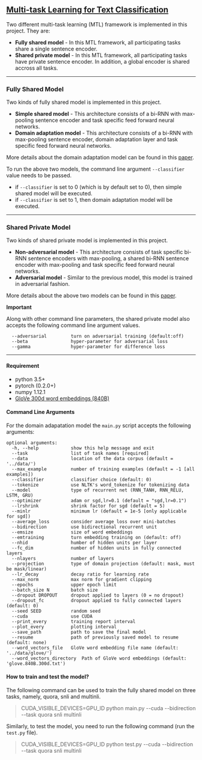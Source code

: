 ## [Multi-task Learning for Text Classification]()

Two different multi-task learning (MTL) framework is implemented in this project. They are:

 - **Fully shared model** - In this MTL framework, all participating tasks share a single sentence encoder.
 - **Shared private model** - In this MTL framework, all participating tasks have private sentence encoder. In addition, a global encoder is shared accross all tasks.

-----

### Fully Shared Model

Two kinds of fully shared model is implemented in this project.

 - **Simple shared model** - This architecture consists of a bi-RNN with max-pooling sentence encoder and task specific feed forward neural networks.
 - **Domain adaptation model** - This architecture consists of a bi-RNN with max-pooling sentence encoder, domain adaptation layer and task specific feed forward neural networks.
 
More details about the domain adaptation model can be found in this [paper](http://www.aclweb.org/anthology/W17-2612).

To run the above two models, the command line argument `--classifier` value needs to be passed.

 - if `--classifier` is set to 0 (which is by default set to 0), then simple shared model will be executed.
 - if `--classifier` is set to 1, then domain adaptation model will be executed.

-----

### Shared Private Model
 
Two kinds of shared private model is implemented in this project.

 - **Non-adversarial model** - This architecture consists of task specific bi-RNN sentence encoders with max-pooling, a shared bi-RNN sentence encoder with max-pooling and task specific feed forward neural networks.
 - **Adversarial model** - Similar to the previous model, this model is trained in adversarial fashion.
 
More details about the above two models can be found in this [paper](http://www.aclweb.org/anthology/P17-1001).

**Important**

Along with other command line parameters, the shared private model also accepts the following command line argument values.

```
  --adversarial         turn on adversarial training (default:off)
  --beta                hyper-parameter for adversarial loss
  --gamma               hyper-parameter for difference loss
```

-----

#### Requirement

* python 3.5+
* pytorch (0.2.0+)
* numpy 1.12.1
* [GloVe 300d word embeddings (840B)](https://nlp.stanford.edu/projects/glove/)

#### Command Line Arguments

For the domain adapatation model the `main.py` script accepts the following arguments:

```
optional arguments:
  -h, --help            show this help message and exit
  --task                list of task names [required]
  --data                location of the data corpus (default = '../data/')
  --max_example         number of training examples (default = -1 [all examples])
  --classifier          classifier choice (default: 0)
  --tokenize            use NLTK's word_tokenize for tokenizing data
  --model               type of recurrent net (RNN_TANH, RNN_RELU, LSTM, GRU)
  --optimizer           adam or sgd,lr=0.1 (default = "sgd,lr=0.1")
  --lrshrink            shrink factor for sgd (default = 5)
  --minlr               minimum lr (default = 1e-5 [only applicable for sgd])
  --average_loss        consider average loss over mini-batches
  --bidirection         use bidirectional recurrent unit
  --emsize              size of word embeddings
  --emtraining          turn embedding training on (default: off)
  --nhid                humber of hidden units per layer
  --fc_dim              number of hidden units in fully connected layers
  --nlayers             number of layers
  --projection          type of domain projection (default: mask, must be mask/linear)
  --lr_decay            decay ratio for learning rate
  --max_norm            max norm for gradient clipping
  --epochs              upper epoch limit
  --batch_size N        batch size
  --dropout DROPOUT     dropout applied to layers (0 = no dropout)
  --dropout_fc          dropout applied to fully connected layers (default: 0)
  --seed SEED           random seed
  --cuda                use CUDA
  --print_every         training report interval
  --plot_every          plotting interval
  --save_path           path to save the final model
  --resume              path of previously saved model to resume (default: none) 
  --word_vectors_file   GloVe word embedding file name (default: '../data/glove/')
  --word_vectors_directory  Path of GloVe word embeddings (default: 'glove.840B.300d.txt')
  ```

#### How to train and test the model?

The following command can be used to train the fully shared model on three tasks, namely, quora, snli and multinli.

> CUDA_VISIBLE_DEVICES=GPU_ID python main.py --cuda --bidirection --task quora snli multinli

Similarly, to test the model, you need to run the following command (run the `test.py` file).

> CUDA_VISIBLE_DEVICES=GPU_ID python test.py --cuda --bidirection --task quora snli multinli

